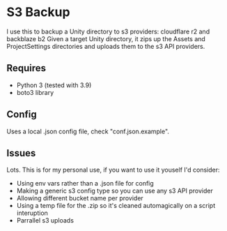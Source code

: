 # S3 Backup

I use this to backup a Unity directory to s3 providers: cloudflare r2 and backblaze b2
Given a target Unity directory, it zips up the Assets and ProjectSettings directories and uploads them to the s3 API providers.

## Requires

- Python 3 (tested with 3.9)
- boto3 library

## Config

Uses a local .json config file, check "conf.json.example".

## Issues

Lots. This is for my personal use, if you want to use it youself I'd consider:

- Using env vars rather than a .json file for config
- Making a generic s3 config type so you can use any s3 API provider
- Allowing different bucket name per provider
- Using a temp file for the .zip so it's cleaned automagically on a script interuption
- Parrallel s3 uploads
